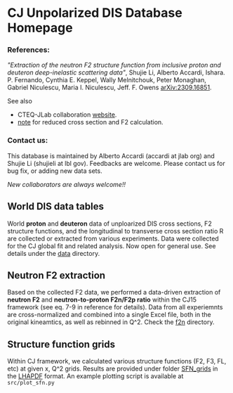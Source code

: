 # CJ Unpolarized DIS Database Homepage

### References: 
_"Extraction of the neutron F2 structure function from inclusive proton and deuteron deep-inelastic scattering data"_,  Shujie Li, Alberto Accardi, Ishara. P. Fernando, Cynthia E. Keppel, Wally Melnitchouk, Peter Monaghan, Gabriel Niculescu, Maria I. Niculescu, Jeff. F. Owens
[arXiv:2309.16851](https://arxiv.org/abs/2309.16851). 

See also
* CTEQ-JLab collaboration [website](https://www.jlab.org/theory/cj/).
* [note](src/cj-notes.pdf) for reduced cross section and F2 calculation.

### Contact us: 

This database is maintained by Alberto Accardi (accardi at jlab org) and Shujie Li (shujieli at lbl gov). Feedbacks are welcome. 
Please contact us for bug fix, or adding new data sets.

_New collaborators are always welcome!!_

## World DIS data tables
World __proton__ and __deuteron__ data of unploarized DIS cross sections, F2 structure functions, and the longitudinal to transverse cross section ratio R are collected or extracted from various experiments. Data were collected for the CJ global fit and related analysis. Now open for general use. See details under the [data](./data) directory.


## Neutron F2 extraction
Based on the collected F2 data, we performed a data-driven extraction of __neutron F2__ and __neutron-to-proton F2n/F2p ratio__ within the CJ15 framework (see eq. 7-9 in reference for details). Data from all experiemnts are cross-normalized and combined into a single Excel file, both in the original kineamtics, as well as rebinned in Q^2. Check the [f2n](./f2n) directory.

## Structure function grids
Within CJ framework, we calculated various structure functions (F2, F3, FL, etc) at given x, Q^2 grids. Results are provided under folder [SFN_grids](./SFN_grids) in the [LHAPDF](https://lhapdf.hepforge.org) format. An example plotting script is available at ```src/plot_sfn.py```

